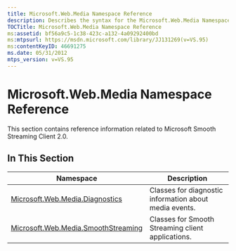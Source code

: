 ```yaml
---
title: Microsoft.Web.Media Namespace Reference
description: Describes the syntax for the Microsoft.Web.Media Namespace Reference reference information related to Microsoft Smooth Streaming Client 2.0.
TOCTitle: Microsoft.Web.Media Namespace Reference
ms:assetid: bf56a9c5-1c38-423c-a132-4a09292400bd
ms:mtpsurl: https://msdn.microsoft.com/library/JJ131269(v=VS.95)
ms:contentKeyID: 46691275
ms.date: 05/31/2012
mtps_version: v=VS.95
---
```


# Microsoft.Web.Media Namespace Reference

This section contains reference information related to Microsoft Smooth Streaming Client 2.0.

## In This Section

|Namespace|Description|
|--- |--- |
|[Microsoft.Web.Media.Diagnostics](microsoft-web-media-diagnostics-namespace_1.md)|Classes for diagnostic information about media events.|
|[Microsoft.Web.Media.SmoothStreaming](microsoft-web-media-smoothstreaming-namespace_1.md)|Classes for Smooth Streaming client applications.|

